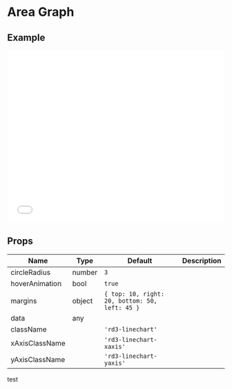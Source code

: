 # Area Graph

## Example

<iframe width="100%" height="400" src="//jsfiddle.net/YangWei/9g7zbk0h/embedded/result,js,html/" allowfullscreen="allowfullscreen" frameborder="0"></iframe>

## Props

Name | Type  | Default  | Description
--- | --- | ---- | ---
circleRadius | number | `3` |
hoverAnimation | bool | `true` |
margins | object | `{ top: 10, right: 20, bottom: 50, left: 45 }` |
data | any |  |
className |  | `'rd3-linechart'` |
xAxisClassName |  | `'rd3-linechart-xaxis'` |
yAxisClassName |  | `'rd3-linechart-yaxis'` |

test
